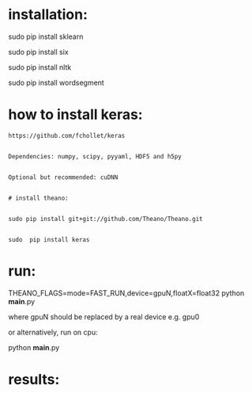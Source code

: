 # installation:

sudo  pip install sklearn


sudo  pip install six


sudo  pip install nltk


sudo  pip install wordsegment
 


  # how to install keras: 
    https://github.com/fchollet/keras
    
    
    Dependencies: numpy, scipy, pyyaml, HDF5 and h5py
    
    
    Optional but recommended: cuDNN
    
    
    # install theano:
    
    
    sudo pip install git+git://github.com/Theano/Theano.git
        
        
    sudo  pip install keras
    


# run:
THEANO_FLAGS=mode=FAST_RUN,device=gpuN,floatX=float32  python __main__.py 
 
 
where gpuN should be replaced by a real device e.g. gpu0


or alternatively, run on cpu:


python __main__.py

# results:

